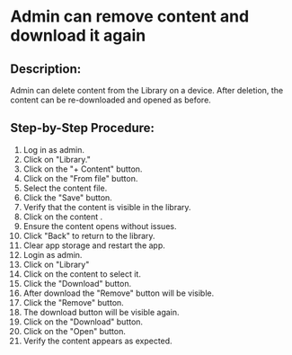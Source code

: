 # Admin can remove content and download it again

## Description:

Admin can delete content from the Library on a device. After deletion, the content can be re-downloaded and opened as before.

## Step-by-Step Procedure:

1. Log in as admin.
2. Click on "Library."
3. Click on the "+ Content" button. 
4. Click on the "From file" button. 
5. Select the content file. 
6. Click the "Save" button. 
7. Verify that the content is visible in the library.
8. Click on the content .
9. Ensure the content opens without issues. 
10. Click "Back" to return to the library. 
11. Clear app storage and restart the app.
12. Login as admin.
13. Click on "Library" 
14. Click on the content to select it. 
15. Click the "Download" button.
16. After download the "Remove" button will be visible.
17. Click the "Remove" button.
18. The download button will be visible again.
19. Click on the "Download" button.
20. Click on the "Open" button.  
21. Verify the content appears as expected.